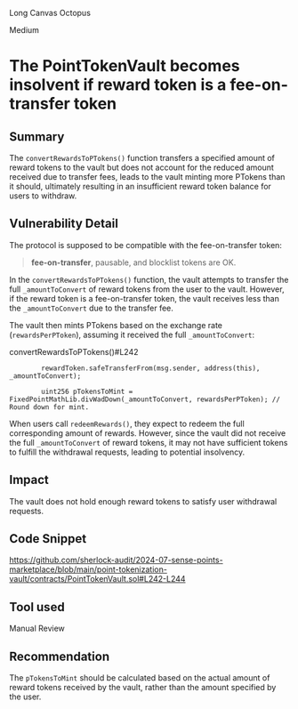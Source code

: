 Long Canvas Octopus

Medium

# The PointTokenVault becomes insolvent if reward token is a fee-on-transfer token

## Summary

The `convertRewardsToPTokens()` function transfers a specified amount of reward tokens to the vault but does not account for the reduced amount received due to transfer fees, leads to the vault minting more PTokens than it should, ultimately resulting in an insufficient reward token balance for users to withdraw.

## Vulnerability Detail

The protocol is supposed to be compatible with the fee-on-transfer token:
> **fee-on-transfer**, pausable, and blocklist tokens are OK.

In the `convertRewardsToPTokens()` function, the vault attempts to transfer the full `_amountToConvert` of reward tokens from the user to the vault. However, if the reward token is a fee-on-transfer token, the vault receives less than the `_amountToConvert` due to the transfer fee.

The vault then mints PTokens based on the exchange rate (`rewardsPerPToken`), assuming it received the full `_amountToConvert`:

convertRewardsToPTokens()#L242
```solidity
        rewardToken.safeTransferFrom(msg.sender, address(this), _amountToConvert);

        uint256 pTokensToMint = FixedPointMathLib.divWadDown(_amountToConvert, rewardsPerPToken); // Round down for mint.
```

When users call `redeemRewards()`, they expect to redeem the full corresponding amount of rewards. However, since the vault did not receive the full `_amountToConvert` of reward tokens, it may not have sufficient tokens to fulfill the withdrawal requests, leading to potential insolvency.

## Impact

The vault does not hold enough reward tokens to satisfy user withdrawal requests.

## Code Snippet

https://github.com/sherlock-audit/2024-07-sense-points-marketplace/blob/main/point-tokenization-vault/contracts/PointTokenVault.sol#L242-L244

## Tool used

Manual Review

## Recommendation

The `pTokensToMint` should be calculated based on the actual amount of reward tokens received by the vault, rather than the amount specified by the user.